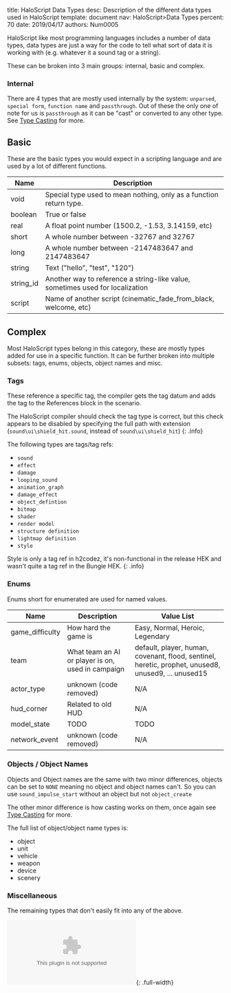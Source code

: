 title:      HaloScript Data Types
desc:       Description of the different data types used in HaloScript
template:   document
nav:        HaloScript>Data Types
percent:    70
date:       2019/04/17
authors:    Num0005

HaloScript like most programming languages includes a number of data types, data types are just a way for the code to tell what sort of data it is working with (e.g. whatever it a sound tag or a string).

These can be broken into 3 main groups: internal, basic and complex.

### Internal ###

There are 4 types that are mostly used internally by the system: `unparsed`, `special form`, `function name` and `passthrough`.
Out of these the only one of note for us is `passthrough` as it can be "cast" or converted to any other type. See [Type Casting](type_casting.md) for more.

## Basic ##

These are the basic types you would expect in a scripting language and are used by a lot of different functions.

| Name          | Description   |
| ------------- | ------------- |
| void          | Special type used to mean nothing, only as a function return type. |
| boolean       | True or false |
| real          | A float point number (1500.2, -1.53, 3.14159, etc) |
| short         | A whole number between -32767 and 32767 |
| long          | A whole number between -2147483647 and 2147483647 |
| string        | Text ("hello", "test", "120") |
| string_id     | Another way to reference a string-like value, sometimes used for localization |
| script        | Name of another script (cinematic_fade_from_black, welcome, etc) |

## Complex ##

Most HaloScript types belong in this category, these are mostly types added for use in a specific function. It can be further broken into multiple subsets: tags, enums, objects, object names and misc.

### Tags ###

These reference a specific tag, the compiler gets the tag datum and adds the tag to the References block in the scenario. 

The HaloScript compiler should check the tag type is correct,  but this check appears to be disabled by specifying the full path with extension
(`sound\ui\shield_hit.sound`, instead of `sound\ui\shield_hit`)
{: .info}

The following types are tags/tag refs:

* `sound`
* `effect`
* `damage`
* `looping_sound` 
* `animation_graph` 
* `damage_effect`
* `object_defintion`
* `bitmap`
* `shader`
* `render model`
* `structure definition`
* `lightmap definition`
* `style`

Style is only a tag ref in h2codez, it's non-functional in the release HEK and wasn't quite a tag ref in the Bungie HEK.
{: .info}

### Enums ###

Enums short for enumerated are used for named values.

| Name            | Description          | Value List |
| --------------- | -------------        | ---------- |
| game_difficulty | How hard the game is | Easy, Normal, Heroic, Legendary |
| team            | What team an AI or player is on, used in campaign | default, player, human, covenant, flood, sentinel, heretic, prophet, unused8, unused9, ... unused15 |
| actor_type      | unknown (code removed)|   N/A      |
| hud_corner      | Related to old HUD    |   N/A      |
| model_state     | TODO                  |   TODO     |
| network_event   | unknown (code removed)|   N/A      |

### Objects / Object Names ###

Objects and Object names are the same with two minor differences, objects can be set to `NONE` meaning no object and object names can't. So you can use `sound_impulse_start` without an object but not `object_create`

The other minor difference is how casting works on them, once again see [Type Casting](type_casting.md) for more.

The full list of object/object name types is:

* object
* unit
* vehicle
* weapon
* device
* scenery

### Miscellaneous ###

The remaining types that don't easily fit into any of the above.

![](assets/misc_types.csv){: .full-width}
